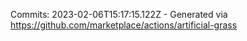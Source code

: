 Commits: 2023-02-06T15:17:15.122Z - Generated via https://github.com/marketplace/actions/artificial-grass
<br>
